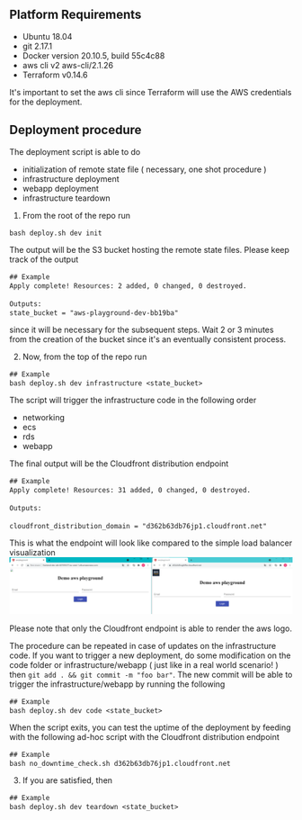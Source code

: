 ## Platform Requirements

- Ubuntu 18.04
- git 2.17.1
- Docker version 20.10.5, build 55c4c88
- aws cli v2 aws-cli/2.1.26
- Terraform v0.14.6

It's important to set the aws cli since Terraform will use the AWS credentials for the deployment.

## Deployment procedure

The deployment script is able to do
 - initialization of remote state file ( necessary, one shot procedure )
 - infrastructure deployment
 - webapp deployment
 - infrastructure teardown

1. From the root of the repo run

```
bash deploy.sh dev init
```
The output will be the S3 bucket hosting the remote state files. Please keep track of the output
```
## Example
Apply complete! Resources: 2 added, 0 changed, 0 destroyed.

Outputs:
state_bucket = "aws-playground-dev-bb19ba" 
```
since it will be necessary for the subsequent steps. Wait 2 or 3 minutes from the creation of the bucket since it's an eventually consistent process.

2. Now, from the top of the repo run

```
## Example
bash deploy.sh dev infrastructure <state_bucket>
```
The script will trigger the infrastructure code in the following order
 - networking
 - ecs
 - rds
 - webapp
 
The final output will be the Cloudfront distribution endpoint
```
## Example
Apply complete! Resources: 31 added, 0 changed, 0 destroyed.

Outputs:

cloudfront_distribution_domain = "d362b63db76jp1.cloudfront.net"
```
This is what the endpoint will look like compared to the simple load balancer visualization
![OutputChallenge](OutputChallenge.png)

Please note that only the Cloudfront endpoint is able to render the aws logo.

The procedure can be repeated in case of updates on the infrastructure code. If you want to trigger a new deployment, do some modification on the code folder or infrastructure/webapp  ( just like in a real world scenario! ) then `git add . && git commit -m "foo bar"`. The new commit will be able to trigger the infrastructure/webapp by running the following
```
## Example
bash deploy.sh dev code <state_bucket>
```
When the script exits, you can test the uptime of the deployment by feeding with the following ad-hoc script with the Cloudfront distribution endpoint
```
## Example
bash no_downtime_check.sh d362b63db76jp1.cloudfront.net
```
3. If you are satisfied, then
```
## Example
bash deploy.sh dev teardown <state_bucket>
```
